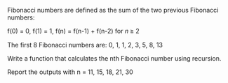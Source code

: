 Fibonacci numbers are defined as the sum of the two previous Fibonacci numbers:

f(0) = 0, f(1) = 1, f(n) = f(n-1) + f(n-2) for 𝑛 ≥ 2

The first 8 Fibonacci numbers are: 0, 1, 1, 2, 3, 5, 8, 13

Write a function that calculates the nth Fibonacci number using recursion.

Report the outputs with n = 11, 15, 18, 21, 30


